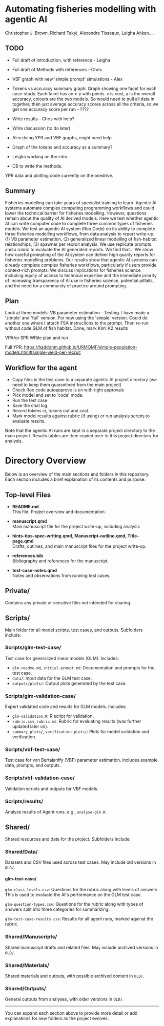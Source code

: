 


# Automating fisheries modelling with agentic AI

Christopher J. Brown, Richard Takyi, Alexandre Tisseaux, Leigha Aitken....

## TODO
- Full draft of introduction, with reference - Leigha
- Full draft of Methods with references - Chris
- VBF graph with new 'simple prompt' simulations - Alex
- Tokens vs accuracy summary graph. Graph showing one facet for each case-study. Each facet has an x-y with points. x is cost, y is the overall accuracy, colours are the two models. So would need to pull all data in together, then just average accuracy scores across all the criteria, so we get one accuracy score per run - ????
- Write results - Chris with help?
- Write discussion (to do later)


- Alex doing YPR and VBF graphs, might need help
- Graph of the tokens and accuracy as a summary? 
- Leigha working on the intro
- CB to write the methods. 

YPR data and plotting code currently on the onedrive. 

## Summary

Fisheries modelling can take years of specialist training to learn. Agentic AI systems automate complex computing programming workflows and could lower the technical barrier for fisheries modelling. However, questions remain about the quality of AI derived models. Here we test whether agentic AI can write computer code to complete three common types of fisheries models. We test an agentic AI system (Roo Code) on its ability to complete three fisheries modelling workflows, from data analysis to report write-up: (1) VB parameter estimation, (2) generalized linear modelling of fish-habitat relationships, (3) spawner per recruit analysis. We use replicate prompts and a rubric to evaluate the AI generated reports. We find that... We show how careful prompting of the AI system can deliver high quality reports for fisheries modelling problems. Our results show that agentic AI systems can already complete complex fisheries workflows, particularly if users provide context-rich prompts. We discuss implications for fisheries science including equity of access to technical expertise and the immediate priority of increasing transparency of AI use in fisheries science, potential pitfalls, and the need for a community of practice around prompting.  

## Plan 

Look at three models:
VB parameter estimation - Testing. 
I have made a 'simple' and 'full' version. For now using the 'simple' version. Could do another one where I attach FSA instructions to the prompt.
Then re-run without code 
GLM of fish habitat. Done, mark Kimi K2 results

VPA/or SPR WRite plan and run 

Full YPR: https://haddonm.github.io/URMQMF/simple-population-models.html#simple-yield-per-recruit


## Workflow for the agent

- Copy files in the test case to a separate agentic AI project directory (we need to keep them quarantined from the main project)
- Check Roo code autoapprove is on with right approvals
- Pick model and set to 'code' mode. 
- Run the test case
- Save the chat log
- Record tokens in, tokens out and cost.
- Mark model results against rubric (if using) or run analysis scripts to evaluate results. 

Note that the agentic AI runs are kept in a separate project directory to the main project. Results tables are then copied over to this project directory for analysis. 

# Directory Overview

Below is an overview of the main sections and folders in this repository. Each section includes a brief explanation of its contents and purpose.

## Top-level Files


- **README.md**  
	This file. Project overview and documentation.

- **manuscript.qmd**  
    Main manuscript file for the project write-up, including analysis

- **hints-tips-spec-writing.qmd, Manuscript-outline.qmd,  Title-page.qmd**  
	Drafts, outlines, and main manuscript files for the project write-up.

- **references.bib**  
	Bibliography and references for the manuscript.
- **test-case-notes.qmd**  
	Notes and observations from running test cases.

## Private/
Contains any private or sensitive files not intended for sharing.

## Scripts/
Main folder for all model scripts, test cases, and outputs. Subfolders include:

### Scripts/glm-test-case/
Test case for generalized linear models (GLM). Includes:
- `glm-readme.md`, `initial-prompt.md`: Documentation and prompts for the test case.
- `data/`: Input data for the GLM test case.
- `outputs/plots/`: Output plots generated by the test case.

### Scripts/glm-validation-case/
Expert validated code and results for GLM models. Includes:
- `glm-validation.R`: R script for validation.
- `rubric.csv`, `rubric.md`: Rubric for evaluating results (was further updated later on). 
- `summary_plots/`, `verification_plots/`: Plots for model validation and verification.

### Scripts/vbf-test-case/
Test case for von Bertalanffy (VBF) parameter estimation. Includes example data, prompts, and outputs.

### Scripts/vbf-validation-case/
Validation scripts and outputs for VBF models.

### Scripts/results/
Analyse results of Agent runs, e.g., `analyse-glm.R`.

## Shared/
Shared resources and data for the project. Subfolders include:

### Shared/Data/
Datasets and CSV files used across test cases. May include old versions in `OLD/`.

#### glm-test-case/

`glm-class-levels.csv`: Questions for the rubric along with levels of answers. This is used to evaluate the AI's performance on the GLM test case.

`glm-question-types.csv`: Questions for the rubric along with types of answers split into three categories for summarizing. 

`glm-test-case-results.csv`: Results for all agent runs, marked against the rubric. 

### Shared/Manuscripts/
Shared manuscript drafts and related files. May include archived versions in `OLD/`.



### Shared/Materials/
Shared materials and outputs, with possible archived content in `OLD/`.

### Shared/Outputs/
General outputs from analyses, with older versions in `OLD/`.

---
You can expand each section above to provide more detail or add explanations for new folders as the project evolves.


